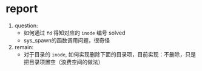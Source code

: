 # report

1. question:
    - 如何通过 `fd` 得知对应的 `inode` 编号 solved
    - sys_spawn的函数调用问题，很奇怪
2. remain:
    - 对于目录的 `inode`, 如何实现删除下面的目录项，目前实现：不删除，只是把目录项置空（浪费空间的做法）
